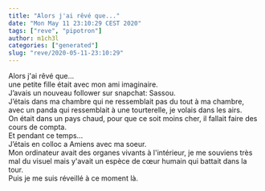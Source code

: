 ```yaml
---
title: "Alors j'ai rêvé que..."
date: "Mon May 11 23:10:29 CEST 2020"
tags: ["reve", "pipotron"]
author: m1ch3l
categories: ["generated"]
slug: "reve/2020-05-11-23:10:29"
---
```


Alors j'ai rêvé que...<br>
une petite fille était avec mon ami imaginaire.<br>
J’avais un nouveau follower sur snapchat: Sassou.<br>
J’étais dans ma chambre qui ne ressemblait pas du tout à ma chambre, avec un panda qui ressemblait à une tourterelle, je volais dans les airs.<br>
On était dans un pays chaud, pour que ce soit moins cher, il fallait faire des cours de compta.<br>
Et pendant ce temps...<br>
J’étais en colloc a Amiens avec ma soeur.<br>
Mon ordinateur avait des organes vivants à l'intérieur, je me souviens très mal du visuel mais y'avait un espèce de cœur humain qui battait dans la tour.<br>
Puis je me suis réveillé à ce moment là.<br>
